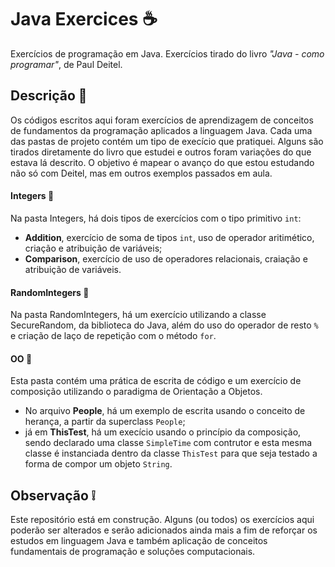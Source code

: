 # Java Exercices :coffee:


Exercícios de programação em Java. Exercícios tirado do livro *"Java - como programar"*, de Paul Deitel.

## Descrição :pencil:
Os códigos escritos aqui foram exercícios de aprendizagem de conceitos
de fundamentos da programação aplicados a linguagem Java. 
Cada uma das pastas de projeto contém um tipo de execício que pratiquei.
Alguns são tirados diretamente do livro que estudei e outros foram variações
do que estava lá descrito.
O objetivo é mapear o avanço do que estou estudando não só com Deitel, mas em outros exemplos passados em aula.

#### Integers :1234:
Na pasta Integers, há dois tipos de exercícios com o tipo primitivo `int`:
- **Addition**, exercício de soma de tipos `int`, uso de operador aritimético, criação e atribuição de variáveis;
- **Comparison**, exercício de uso de operadores relacionais, craiação e atribuição de variáveis.

#### RandomIntegers :game_die:
Na pasta RandomIntegers, há um exercício utilizando a classe SecureRandom, da biblioteca do Java, além do uso do operador de resto `%` e criação de laço de repetição com o método `for`.

#### OO :bookmark_tabs:
Esta pasta contém uma prática de escrita de código e um exercício de composição utilizando o paradigma de Orientação a Objetos. 
- No arquivo **People**, há um exemplo de escrita usando o conceito de herança, a partir da superclass `People`;
- já em **ThisTest**, há um execício usando o princípio da composição, sendo declarado uma classe `SimpleTime` com contrutor e esta mesma classe é instanciada dentro da classe `ThisTest` para que seja testado a forma de compor um objeto `String`.

## Observação :grey_exclamation:
Este repositório está em construção. 
Alguns (ou todos) os exercícios aqui poderão ser alterados e serão adicionados ainda mais a fim de reforçar os estudos em linguagem Java e também aplicação de conceitos fundamentais de programação e soluções computacionais.
